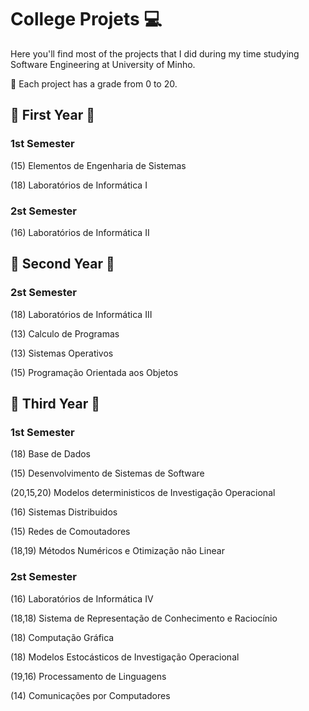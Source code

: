 # College Projets 💻

Here you'll find most of the projects that I did during my time studying Software Engineering at University of Minho.

:pushpin: Each project has a grade from 0 to 20. 

## :star2: First Year :star2:

### 1st Semester ###
(15) Elementos de Engenharia de Sistemas

(18) Laboratórios de Informática I

### 2st Semester ###
(16) Laboratórios de Informática II

## :star2: Second Year :star2:

### 2st Semester ###
(18) Laboratórios de Informática III

(13) Calculo de Programas

(13) Sistemas Operativos

(15) Programação Orientada aos Objetos

## :star2: Third Year :star2:

### 1st Semester ###
(18) Base de Dados

(15) Desenvolvimento de Sistemas de Software

(20,15,20) Modelos deterministicos de Investigação Operacional

(16) Sistemas Distribuidos

(15) Redes de Comoutadores

(18,19) Métodos Numéricos e Otimização não Linear

### 2st Semester ###
(16) Laboratórios de Informática IV

(18,18) Sistema de Representação de Conhecimento e Raciocínio

(18) Computação Gráfica

(18) Modelos Estocásticos de Investigação Operacional

(19,16) Processamento de Linguagens

(14) Comunicações por Computadores





